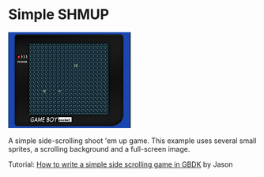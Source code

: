 # Simple SHMUP

![](screenshot.png)

A simple side-scrolling shoot 'em up game. This example uses several small
sprites, a scrolling background and a full-screen image.

Tutorial: [How to write a simple side scrolling game in GBDK](pastebin.com/F3tHLj68) by Jason
